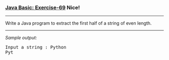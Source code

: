 ### [Java Basic: Exercise-69](https://www.w3resource.com/java-exercises/basic/java-basic-exercise-69.php) Nice!

***
<p>Write a Java program to extract the first half of a string of even length.</p>

***
_Sample output:_
<pre class="output">
Input a string : Python
Pyt
</pre>